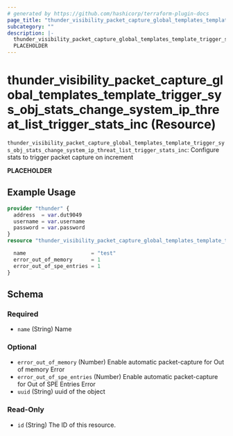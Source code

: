 ```yaml
---
# generated by https://github.com/hashicorp/terraform-plugin-docs
page_title: "thunder_visibility_packet_capture_global_templates_template_trigger_sys_obj_stats_change_system_ip_threat_list_trigger_stats_inc Resource - terraform-provider-thunder"
subcategory: ""
description: |-
  thunder_visibility_packet_capture_global_templates_template_trigger_sys_obj_stats_change_system_ip_threat_list_trigger_stats_inc: Configure stats to trigger packet capture on increment
  PLACEHOLDER
---
```


# thunder_visibility_packet_capture_global_templates_template_trigger_sys_obj_stats_change_system_ip_threat_list_trigger_stats_inc (Resource)

`thunder_visibility_packet_capture_global_templates_template_trigger_sys_obj_stats_change_system_ip_threat_list_trigger_stats_inc`: Configure stats to trigger packet capture on increment

__PLACEHOLDER__

## Example Usage

```terraform
provider "thunder" {
  address  = var.dut9049
  username = var.username
  password = var.password
}
resource "thunder_visibility_packet_capture_global_templates_template_trigger_sys_obj_stats_change_system_ip_threat_list_trigger_stats_inc" "thunder_visibility_packet_capture_global_templates_template_trigger_sys_obj_stats_change_system_ip_threat_list_trigger_stats_inc" {

  name                     = "test"
  error_out_of_memory      = 1
  error_out_of_spe_entries = 1
}
```

<!-- schema generated by tfplugindocs -->
## Schema

### Required

- `name` (String) Name

### Optional

- `error_out_of_memory` (Number) Enable automatic packet-capture for Out of memory Error
- `error_out_of_spe_entries` (Number) Enable automatic packet-capture for Out of SPE Entries Error
- `uuid` (String) uuid of the object

### Read-Only

- `id` (String) The ID of this resource.


